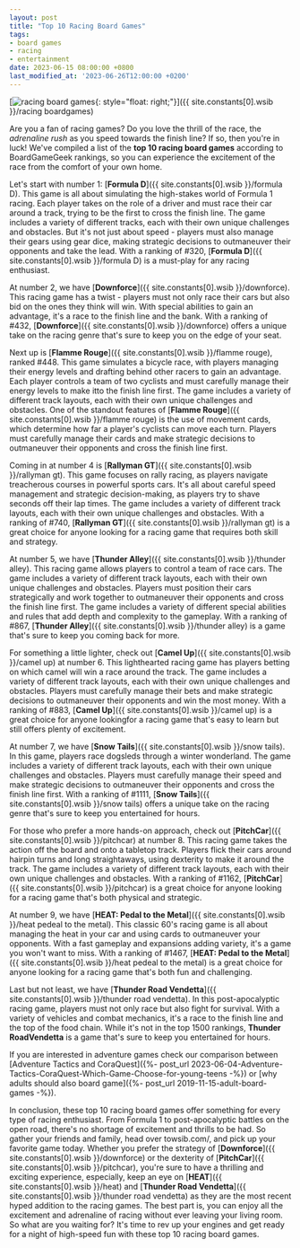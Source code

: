 ```yaml
---
layout: post
title: "Top 10 Racing Board Games"
tags:
- board games
- racing
- entertainment
date: 2023-06-15 08:00:00 +0800
last_modified_at: '2023-06-26T12:00:00 +0200'
---
```


[![racing board games](https://i.imgur.com/3zHcfgxm.jpg){: style="float: right;"}]({{ site.constants[0].wsib }}/racing boardgames)

Are you a fan of racing games? Do you love the thrill of the race, the *adrenaline rush* as you speed towards the finish line? If so, then you're in luck! We've compiled a list of the **top 10 racing board games** according to BoardGameGeek rankings, so you can experience the excitement of the race from the comfort of your own home.

Let's start with number 1: [**Formula D**]({{ site.constants[0].wsib }}/formula D). This game is all about simulating the high-stakes world of Formula 1 racing. Each player takes on the role of a driver and must race their car around a track, trying to be the first to cross the finish line. The game includes a variety of different tracks, each with their own unique challenges and obstacles. But it's not just about speed - players must also manage their gears using gear dice, making strategic decisions to outmaneuver their opponents and take the lead. With a ranking of #320, [**Formula D**]({{ site.constants[0].wsib }}/formula D) is a must-play for any racing enthusiast.

At number 2, we have [**Downforce**]({{ site.constants[0].wsib }}/downforce). This racing game has a twist - players must not only race their cars but also bid on the ones they think will win. With special abilities to gain an advantage, it's a race to the finish line and the bank. With a ranking of #432, [**Downforce**]({{ site.constants[0].wsib }}/downforce) offers a unique take on the racing genre that's sure to keep you on the edge of your seat.

Next up is [**Flamme Rouge**]({{ site.constants[0].wsib }}/flamme rouge), ranked #448. This game simulates a bicycle race, with players managing their energy levels and drafting behind other racers to gain an advantage. Each player controls a team of two cyclists and must carefully manage their energy levels to make itto the finish line first. The game includes a variety of different track layouts, each with their own unique challenges and obstacles. One of the standout features of [**Flamme Rouge**]({{ site.constants[0].wsib }}/flamme rouge) is the use of movement cards, which determine how far a player's cyclists can move each turn. Players must carefully manage their cards and make strategic decisions to outmaneuver their opponents and cross the finish line first.

Coming in at number 4 is [**Rallyman GT**]({{ site.constants[0].wsib }}/rallyman gt). This game focuses on rally racing, as players navigate treacherous courses in powerful sports cars. It's all about careful speed management and strategic decision-making, as players try to shave seconds off their lap times. The game includes a variety of different track layouts, each with their own unique challenges and obstacles. With a ranking of #740, [**Rallyman GT**]({{ site.constants[0].wsib }}/rallyman gt) is a great choice for anyone looking for a racing game that requires both skill and strategy.

At number 5, we have [**Thunder Alley**]({{ site.constants[0].wsib }}/thunder alley). This racing game allows players to control a team of race cars. The game includes a variety of different track layouts, each with their own unique challenges and obstacles. Players must position their cars strategically and work together to outmaneuver their opponents and cross the finish line first. The game includes a variety of different special abilities and rules that add depth and complexity to the gameplay. With a ranking of #867, [**Thunder Alley**]({{ site.constants[0].wsib }}/thunder alley) is a game that's sure to keep you coming back for more.

For something a little lighter, check out [**Camel Up**]({{ site.constants[0].wsib }}/camel up) at number 6. This lighthearted racing game has players betting on which camel will win a race around the track. The game includes a variety of different track layouts, each with their own unique challenges and obstacles. Players must carefully manage their bets and make strategic decisions to outmaneuver their opponents and win the most money. With a ranking of #883, [**Camel Up**]({{ site.constants[0].wsib }}/camel up) is a great choice for anyone lookingfor a racing game that's easy to learn but still offers plenty of excitement.

At number 7, we have [**Snow Tails**]({{ site.constants[0].wsib }}/snow tails). In this game, players race dogsleds through a winter wonderland. The game includes a variety of different track layouts, each with their own unique challenges and obstacles. Players must carefully manage their speed and make strategic decisions to outmaneuver their opponents and cross the finish line first. With a ranking of #1111, [**Snow Tails**]({{ site.constants[0].wsib }}/snow tails) offers a unique take on the racing genre that's sure to keep you entertained for hours.

For those who prefer a more hands-on approach, check out [**PitchCar**]({{ site.constants[0].wsib }}/pitchcar) at number 8. This racing game takes the action off the board and onto a tabletop track. Players flick their cars around hairpin turns and long straightaways, using dexterity to make it around the track. The game includes a variety of different track layouts, each with their own unique challenges and obstacles. With a ranking of #1162, [**PitchCar**]({{ site.constants[0].wsib }}/pitchcar) is a great choice for anyone looking for a racing game that's both physical and strategic.

At number 9, we have [**HEAT: Pedal to the Metal**]({{ site.constants[0].wsib }}/heat pedeal to the metal). This classic 60's racing game is all about managing the heat in your car and using cards to outmaneuver your opponents. With a fast gameplay and expansions adding variety, it's a game you won't want to miss. With a ranking of #1467, [**HEAT: Pedal to the Metal**]({{ site.constants[0].wsib }}/heat pedeal to the metal) is a great choice for anyone looking for a racing game that's both fun and challenging.

Last but not least, we have [**Thunder Road Vendetta**]({{ site.constants[0].wsib }}/thunder road vendetta). In this post-apocalyptic racing game, players must not only race but also fight for survival. With a variety of vehicles and combat mechanics, it's a race to the finish line and the top of the food chain. While it's not in the top 1500 rankings, **Thunder RoadVendetta** is a game that's sure to keep you entertained for hours.

If you are interested in adventure games check our comparison between [Adventure Tactics and CoraQuest]({%- post_url 2023-06-04-Adventure-Tactics-CoraQuest-Which-Game-Choose-for-young-teens -%}) or [why adults should also board game]({%- post_url 2019-11-15-adult-board-games -%}).

In conclusion, these top 10 racing board games offer something for every type of racing enthusiast. From Formula 1 to post-apocalyptic battles on the open road, there's no shortage of excitement and thrills to be had. So gather your friends and family, head over towsib.com/, and pick up your favorite game today. Whether you prefer the strategy of [**Downforce**]({{ site.constants[0].wsib }}/downforce) or the dexterity of [**PitchCar**]({{ site.constants[0].wsib }}/pitchcar), you're sure to have a thrilling and exciting experience, especially, keep an eye on [**HEAT**]({{ site.constants[0].wsib }}/heat) and [**Thunder Road Vendetta**]({{ site.constants[0].wsib }}/thunder road vendetta) as they are the most recent hyped addition to the racing games. The best part is, you can enjoy all the excitement and adrenaline of racing without ever leaving your living room. So what are you waiting for? It's time to rev up your engines and get ready for a night of high-speed fun with these top 10 racing board games.
